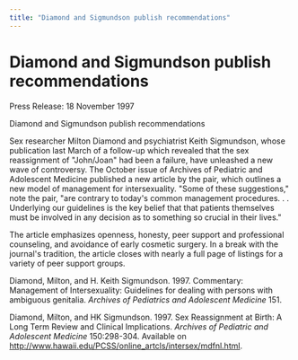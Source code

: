 ```yaml
---
title: "Diamond and Sigmundson publish recommendations"
---
```


# Diamond and Sigmundson publish recommendations

Press Release: 18 November 1997  
  
Diamond and Sigmundson publish recommendations  
  
Sex researcher Milton Diamond and psychiatrist Keith Sigmundson, whose publication last March of a follow-up which revealed that the sex reassignment of "John/Joan" had been a failure, have unleashed a new wave of controversy. The October issue of Archives of Pediatric and Adolescent Medicine published a new article by the pair, which outlines a new model of management for intersexuality. "Some of these suggestions," note the pair, "are contrary to today's common management procedures. . . Underlying our guidelines is the key belief that that patients themselves must be involved in any decision as to something so crucial in their lives."  
  
The article emphasizes openness, honesty, peer support and professional counseling, and avoidance of early cosmetic surgery. In a break with the journal's tradition, the article closes with nearly a full page of listings for a variety of peer support groups.  
  
Diamond, Milton, and H. Keith Sigmundson. 1997. Commentary: Management of Intersexuality: Guidelines for dealing with persons with ambiguous genitalia. _Archives of Pediatrics and Adolescent Medicine_ 151.  
  
Diamond, Milton, and HK Sigmundson. 1997. Sex Reassignment at Birth: A Long Term Review and Clinical Implications. _Archives of Pediatric and Adolescent Medicine_ 150:298-304. Available on <A HREF="http://www.hawaii.edu/PCSS/online_artcls/intersex/mdfnl.html">http://www.hawaii.edu/PCSS/online_artcls/intersex/mdfnl.html</A>.